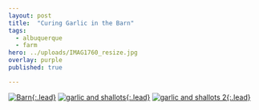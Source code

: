```yaml
---
layout: post
title:  "Curing Garlic in the Barn"
tags:
  - albuquerque
  - farm
hero: ../uploads/IMAG1760_resize.jpg
overlay: purple
published: true

---
```


[![Barn](../uploads/IMAG1760_resize.jpg){:.lead}](../uploads/IMAG1760.jpg)
[![garlic and shallots](../uploads/IMAG1761_resize.jpg){:.lead}](../uploads/IMAG1761.jpg)
[![garlic and shallots 2](../uploads/IMAG1762_resize.jpg){:.lead}](../uploads/IMAG1762.jpg)